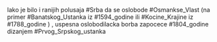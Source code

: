 Iako je bilo i ranijih polusaja #Srba da se oslobode 
#Osmankse_Vlast (na primer #Banatskog_Ustanka iz #1594_godine ili #Kocine_Krajine iz #1788_godine )
, uspesna oslobodilacka borba zapocece #1804_godine dizanjem #Prvog_Srpskog_ustanka